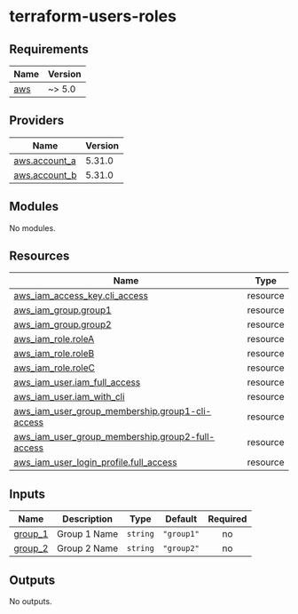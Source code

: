 # terraform-users-roles

<!-- BEGIN_TF_DOCS -->
## Requirements

| Name | Version |
|------|---------|
| <a name="requirement_aws"></a> [aws](#requirement\_aws) | ~> 5.0 |

## Providers

| Name | Version |
|------|---------|
| <a name="provider_aws.account_a"></a> [aws.account\_a](#provider\_aws.account\_a) | 5.31.0 |
| <a name="provider_aws.account_b"></a> [aws.account\_b](#provider\_aws.account\_b) | 5.31.0 |

## Modules

No modules.

## Resources

| Name | Type |
|------|------|
| [aws_iam_access_key.cli_access](https://registry.terraform.io/providers/hashicorp/aws/latest/docs/resources/iam_access_key) | resource |
| [aws_iam_group.group1](https://registry.terraform.io/providers/hashicorp/aws/latest/docs/resources/iam_group) | resource |
| [aws_iam_group.group2](https://registry.terraform.io/providers/hashicorp/aws/latest/docs/resources/iam_group) | resource |
| [aws_iam_role.roleA](https://registry.terraform.io/providers/hashicorp/aws/latest/docs/resources/iam_role) | resource |
| [aws_iam_role.roleB](https://registry.terraform.io/providers/hashicorp/aws/latest/docs/resources/iam_role) | resource |
| [aws_iam_role.roleC](https://registry.terraform.io/providers/hashicorp/aws/latest/docs/resources/iam_role) | resource |
| [aws_iam_user.iam_full_access](https://registry.terraform.io/providers/hashicorp/aws/latest/docs/resources/iam_user) | resource |
| [aws_iam_user.iam_with_cli](https://registry.terraform.io/providers/hashicorp/aws/latest/docs/resources/iam_user) | resource |
| [aws_iam_user_group_membership.group1-cli-access](https://registry.terraform.io/providers/hashicorp/aws/latest/docs/resources/iam_user_group_membership) | resource |
| [aws_iam_user_group_membership.group2-full-access](https://registry.terraform.io/providers/hashicorp/aws/latest/docs/resources/iam_user_group_membership) | resource |
| [aws_iam_user_login_profile.full_access](https://registry.terraform.io/providers/hashicorp/aws/latest/docs/resources/iam_user_login_profile) | resource |

## Inputs

| Name | Description | Type | Default | Required |
|------|-------------|------|---------|:--------:|
| <a name="input_group_1"></a> [group\_1](#input\_group\_1) | Group 1 Name | `string` | `"group1"` | no |
| <a name="input_group_2"></a> [group\_2](#input\_group\_2) | Group 2 Name | `string` | `"group2"` | no |

## Outputs

No outputs.
<!-- END_TF_DOCS -->
